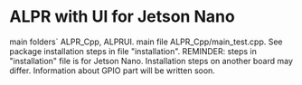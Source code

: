 # ALPR with UI for Jetson Nano
main folders` ALPR_Cpp, ALPRUI.
main file ALPR_Cpp/main_test.cpp.
See package installation steps in file "installation". 
REMINDER: steps in "installation" file is for Jetson Nano. Installation steps on another board may differ.
Information about GPIO part will be written soon.